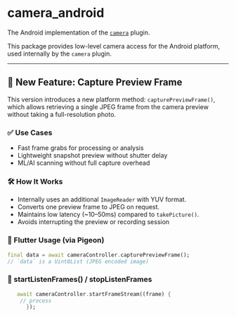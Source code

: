 # camera_android

The Android implementation of the [`camera`](https://pub.dev/packages/camera) plugin.

This package provides low-level camera access for the Android platform, used internally by the `camera` plugin.

---

## 🚀 New Feature: Capture Preview Frame

This version introduces a new platform method: `capturePreviewFrame()`, which allows retrieving a single JPEG frame from the camera preview without taking a full-resolution photo.

### ✅ Use Cases

- Fast frame grabs for processing or analysis
- Lightweight snapshot preview without shutter delay
- ML/AI scanning without full capture overhead

### 🛠 How It Works

- Internally uses an additional `ImageReader` with YUV format.
- Converts one preview frame to JPEG on request.
- Maintains low latency (~10–50ms) compared to `takePicture()`.
- Avoids interrupting the preview or recording session

### 🔧 Flutter Usage (via Pigeon)

```dart
final data = await cameraController.capturePreviewFrame();
// `data` is a Uint8List (JPEG encoded image)
```

### 🔹 startListenFrames() / stopListenFrames

```dart
   await cameraController.startFrameStream((frame) {
    // process
      });
```
